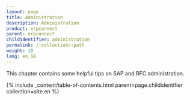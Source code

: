 ```yaml
---
layout: page
title: Administration
description: Administration
product: erpconnect
parent: erpconnect
childidentifier: administration
permalink: /:collection/:path
weight: 10
lang: en_GB
---
```


This chapter contains some helpful tips on SAP and RFC administration.

{% include _content/table-of-contents.html parent=page.childidentifier collection=site.en %}
